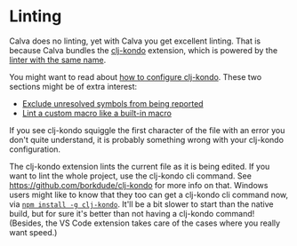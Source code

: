 # Linting

Calva does no linting, yet with Calva you get excellent linting. That is because Calva bundles the [clj-kondo](https://marketplace.visualstudio.com/items?itemName=borkdude.clj-kondo) extension, which is powered by the [linter with the same name](https://github.com/borkdude/clj-kondo).

You might want to read about [how to configure clj-kondo](https://github.com/borkdude/clj-kondo/blob/master/doc/config.md#configuration). These two sections might be of extra interest:
* [Exclude unresolved symbols from being reported](https://github.com/borkdude/clj-kondo/blob/master/doc/config.md#exclude-unresolved-symbols-from-being-reported)
* [Lint a custom macro like a built-in macro](https://github.com/borkdude/clj-kondo/blob/master/doc/config.md#lint-a-custom-macro-like-a-built-in-macro)

If you see clj-kondo squiggle the first character of the file with an error you don't quite understand, it is probably something wrong with your clj-kondo configuration.

The clj-kondo extension lints the current file as it is being edited. If you want to lint the whole project, use the clj-kondo cli command. See https://github.com/borkdude/clj-kondo for more info on that. Windows users might like to know that they too can get a clj-kondo cli command now, via [`npm install -g clj-kondo`](https://twitter.com/borkdude/status/1187622954236071936). It'll be a bit slower to start than the native build, but for sure it's better than not having a clj-kondo command! (Besides, the VS Code extension takes care of the cases where you really want speed.)